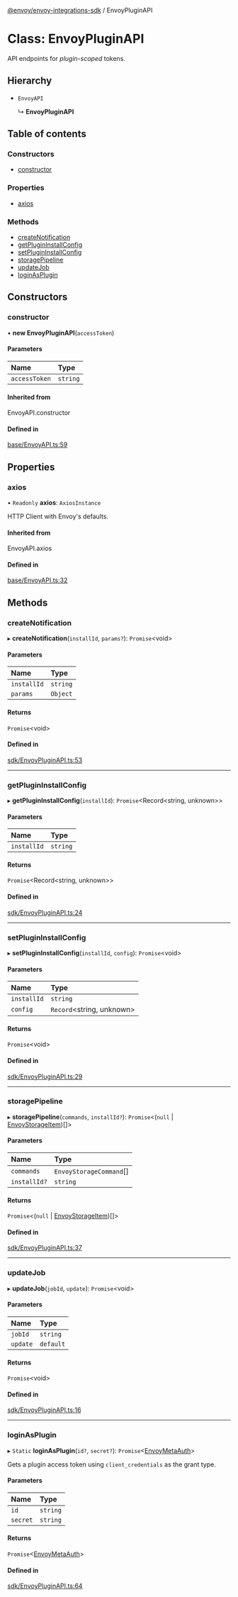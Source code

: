 [@envoy/envoy-integrations-sdk](../README.md) / EnvoyPluginAPI

# Class: EnvoyPluginAPI

API endpoints for *plugin-scoped* tokens.

## Hierarchy

- `EnvoyAPI`

  ↳ **EnvoyPluginAPI**

## Table of contents

### Constructors

- [constructor](envoypluginapi.md#constructor)

### Properties

- [axios](envoypluginapi.md#axios)

### Methods

- [createNotification](envoypluginapi.md#createnotification)
- [getPluginInstallConfig](envoypluginapi.md#getplugininstallconfig)
- [setPluginInstallConfig](envoypluginapi.md#setplugininstallconfig)
- [storagePipeline](envoypluginapi.md#storagepipeline)
- [updateJob](envoypluginapi.md#updatejob)
- [loginAsPlugin](envoypluginapi.md#loginasplugin)

## Constructors

### constructor

• **new EnvoyPluginAPI**(`accessToken`)

#### Parameters

| Name | Type |
| :------ | :------ |
| `accessToken` | `string` |

#### Inherited from

EnvoyAPI.constructor

#### Defined in

[base/EnvoyAPI.ts:59](https://github.com/envoy/envoy-integrations-sdk-nodejs/blob/11f594b/src/base/EnvoyAPI.ts#L59)

## Properties

### axios

• `Readonly` **axios**: `AxiosInstance`

HTTP Client with Envoy's defaults.

#### Inherited from

EnvoyAPI.axios

#### Defined in

[base/EnvoyAPI.ts:32](https://github.com/envoy/envoy-integrations-sdk-nodejs/blob/11f594b/src/base/EnvoyAPI.ts#L32)

## Methods

### createNotification

▸ **createNotification**(`installId`, `params?`): `Promise`<void\>

#### Parameters

| Name | Type |
| :------ | :------ |
| `installId` | `string` |
| `params` | `Object` |

#### Returns

`Promise`<void\>

#### Defined in

[sdk/EnvoyPluginAPI.ts:53](https://github.com/envoy/envoy-integrations-sdk-nodejs/blob/11f594b/src/sdk/EnvoyPluginAPI.ts#L53)

___

### getPluginInstallConfig

▸ **getPluginInstallConfig**(`installId`): `Promise`<Record<string, unknown\>\>

#### Parameters

| Name | Type |
| :------ | :------ |
| `installId` | `string` |

#### Returns

`Promise`<Record<string, unknown\>\>

#### Defined in

[sdk/EnvoyPluginAPI.ts:24](https://github.com/envoy/envoy-integrations-sdk-nodejs/blob/11f594b/src/sdk/EnvoyPluginAPI.ts#L24)

___

### setPluginInstallConfig

▸ **setPluginInstallConfig**(`installId`, `config`): `Promise`<void\>

#### Parameters

| Name | Type |
| :------ | :------ |
| `installId` | `string` |
| `config` | `Record`<string, unknown\> |

#### Returns

`Promise`<void\>

#### Defined in

[sdk/EnvoyPluginAPI.ts:29](https://github.com/envoy/envoy-integrations-sdk-nodejs/blob/11f594b/src/sdk/EnvoyPluginAPI.ts#L29)

___

### storagePipeline

▸ **storagePipeline**(`commands`, `installId?`): `Promise`<(``null`` \| [EnvoyStorageItem](../README.md#envoystorageitem))[]\>

#### Parameters

| Name | Type |
| :------ | :------ |
| `commands` | `EnvoyStorageCommand`[] |
| `installId?` | `string` |

#### Returns

`Promise`<(``null`` \| [EnvoyStorageItem](../README.md#envoystorageitem))[]\>

#### Defined in

[sdk/EnvoyPluginAPI.ts:37](https://github.com/envoy/envoy-integrations-sdk-nodejs/blob/11f594b/src/sdk/EnvoyPluginAPI.ts#L37)

___

### updateJob

▸ **updateJob**(`jobId`, `update`): `Promise`<void\>

#### Parameters

| Name | Type |
| :------ | :------ |
| `jobId` | `string` |
| `update` | `default` |

#### Returns

`Promise`<void\>

#### Defined in

[sdk/EnvoyPluginAPI.ts:16](https://github.com/envoy/envoy-integrations-sdk-nodejs/blob/11f594b/src/sdk/EnvoyPluginAPI.ts#L16)

___

### loginAsPlugin

▸ `Static` **loginAsPlugin**(`id?`, `secret?`): `Promise`<[EnvoyMetaAuth](../README.md#envoymetaauth)\>

Gets a plugin access token using `client_credentials` as the grant type.

#### Parameters

| Name | Type |
| :------ | :------ |
| `id` | `string` |
| `secret` | `string` |

#### Returns

`Promise`<[EnvoyMetaAuth](../README.md#envoymetaauth)\>

#### Defined in

[sdk/EnvoyPluginAPI.ts:64](https://github.com/envoy/envoy-integrations-sdk-nodejs/blob/11f594b/src/sdk/EnvoyPluginAPI.ts#L64)
